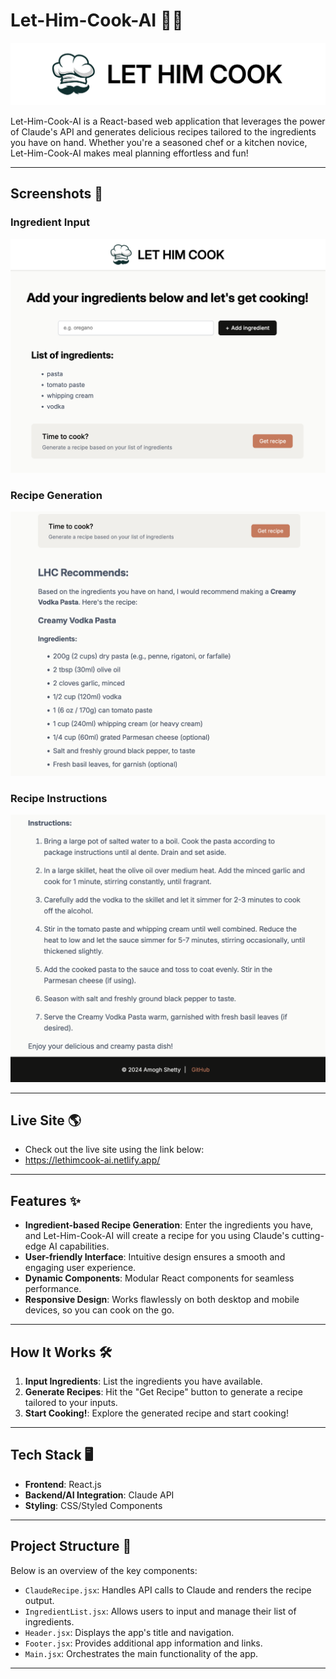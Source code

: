 # Let-Him-Cook-AI 👨‍🍳

![Let-Him-Cook-AI Banner](./screenshots/lhc-banner.png)

Let-Him-Cook-AI is a React-based web application that leverages the power of Claude's API and generates delicious recipes tailored to the ingredients you have on hand. Whether you're a seasoned chef or a kitchen novice, Let-Him-Cook-AI makes meal planning effortless and fun!

---

## Screenshots 📸

### Ingredient Input
![Ingredient Input](./screenshots/lhc-input.png)

### Recipe Generation
![Recipe Generation](./screenshots/lhc-recipe1.png)

### Recipe Instructions
![Recipe Instructions](./screenshots/lhc-recipe2.png)

---

## Live Site 🌎

- Check out the live site using the link below:
- https://lethimcook-ai.netlify.app/ 

---

## Features ✨

- **Ingredient-based Recipe Generation**: Enter the ingredients you have, and Let-Him-Cook-AI will create a recipe for you using Claude's cutting-edge AI capabilities.
- **User-friendly Interface**: Intuitive design ensures a smooth and engaging user experience.
- **Dynamic Components**: Modular React components for seamless performance.
- **Responsive Design**: Works flawlessly on both desktop and mobile devices, so you can cook on the go.

---

## How It Works 🛠️

1. **Input Ingredients**: List the ingredients you have available.
2. **Generate Recipes**: Hit the "Get Recipe" button to generate a recipe tailored to your inputs.
3. **Start Cooking!**: Explore the generated recipe and start cooking!

---

## Tech Stack 🖥️

- **Frontend**: React.js
- **Backend/AI Integration**: Claude API
- **Styling**: CSS/Styled Components

---

## Project Structure 📂

Below is an overview of the key components:

- `ClaudeRecipe.jsx`: Handles API calls to Claude and renders the recipe output.
- `IngredientList.jsx`: Allows users to input and manage their list of ingredients.
- `Header.jsx`: Displays the app's title and navigation.
- `Footer.jsx`: Provides additional app information and links.
- `Main.jsx`: Orchestrates the main functionality of the app.

---